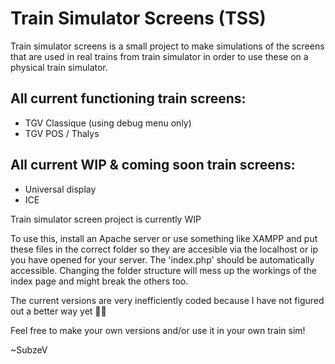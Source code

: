 # Train Simulator Screens (TSS)
Train simulator screens is a small project to make simulations of the screens that are used in real trains from train simulator in order to use these on a physical train simulator.

## All current functioning train screens:
* TGV Classique (using debug menu only)
* TGV POS / Thalys

## All current WIP & coming soon train screens:
* Universal display
* ICE


Train simulator screen project is currently WIP

To use this, install an Apache server or use something like XAMPP and put these files in the correct folder so they are accesible via the localhost or ip you have opened for your server. The 'index.php' should be automatically accessible. Changing the folder structure will mess up the workings of the index page and might break the others too.

The current versions are very inefficiently coded because I have not figured out a better way yet 🤷‍♀️

Feel free to make your own versions and/or use it in your own train sim!

~SubzeV
